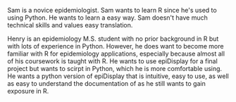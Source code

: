 
Sam is a novice epidemiologist. Sam wants to learn R since
he's used to using Python. He wants to learn a easy way. Sam doesn't have much technical skills and values easy translation.

Henry is an epidemiology M.S. student with no prior background in R but with lots of experience in Python. However, he does want to become more familiar with R for epidemiology applications, especially because almost all of his coursework is taught with R. He wants to use epiDisplay for a final project but wants to scirpt in Python, which he is more comfortable using. He wants a python version of epiDisplay that is intuitive, easy to use, as well as easy to understand the documentation of as he still wants to gain exposure in R.

